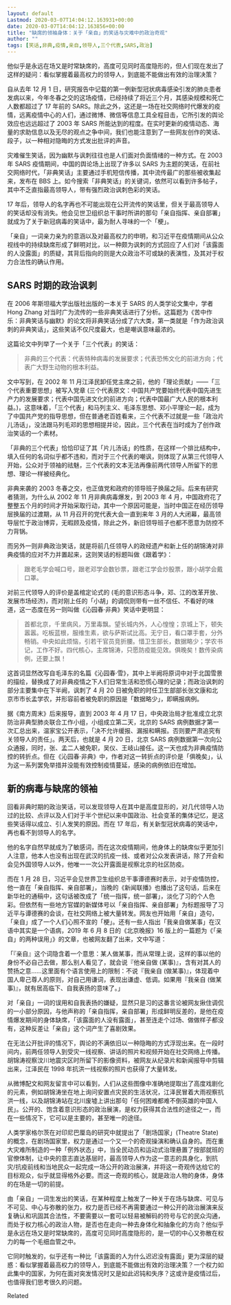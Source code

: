 ```yaml
---
layout: default
Lastmod: 2020-03-07T14:04:12.163931+00:00
date: 2020-03-07T14:04:12.163856+00:00
title: "缺席的领袖身体：关于「亲自」的笑话与灾难中的政治奇观"
author: ""
tags: [笑话,非典,疫情,亲自,领导人,三个代表,SARS,政治]
---
```


他似乎是永远在场又是时常缺席的，高度可见同时高度隐形的，但人们现在发出了这样的疑问：看似掌握着最高权力的领导人，到底能不能做出有效的治理决策？

自从去年 12 月 1 日，研究报告中记载的第一例新型冠状病毒感染引发的肺炎患者发病以来，今年冬春之交的这场疫情，已经持续了将近三个月，其感染规模和死亡人数都超过了 17 年前的 SARS。除此之外，这还是一场在社交网络时代爆发的疫情，远离疫情中心的人们，通过微博、微信等信息工具全程目击，它所引发的舆论效应也远远超过了 2003 年 SARS 所能达到的程度。在实时更新的疫情动态、海量的求助信息以及无尽的观点之争中间，我们也能注意到了一些网友创作的笑话、段子，以一种相对隐晦的方式发出批评的声音。

灾难催生笑话，因为幽默与讽刺往往也是人们面对负面情绪的一种方式。在 2003 年 SARS 疫情期间，中国的舆论场上出现了许多以 SARS 为主题的笑话，在前社交网络时代，「非典笑话」主要通过手机短信传播，其中流传最广的那些被收集起来，发布在 BBS 上。如今搜索「非典笑话」的关键词，依然可以看到许多帖子，其中不乏直指最高领导人，带有强烈政治讽刺色彩的笑话。

17 年后，领导人的名字再也不可能出现在公开流传的笑话里，但关于最高领导人的笑话却没有消失。他会见世卫组织总干事时所讲的那句「亲自指挥、亲自部署」就成为了关于新冠病毒的笑话中，最为耐人寻味的一个「梗」。

「亲自」一词亲力亲为的意涵以及对最高权力的申明，和习近平在疫情期间从公众视线中的持续缺席形成了鲜明对比，以一种颇为讽刺的方式回应了人们对「该露面的人没露面」的质疑，其背后指向的则是大众政治不可或缺的表演性，及其对于权力合法性的确认作用。

SARS 时期的政治讽刺
------------

在 2006 年斯坦福大学出版社出版的一本关于 SARS 的人类学论文集中，学者 Hong Zhang 对当时广为流传的一些非典笑话进行了分析。这篇题为《苦中作乐：非典笑话与幽默》的论文将非典笑话分成了六大类，第一类就是「作为政治讽刺的非典笑话」，这些笑话不仅尺度最大，也是嘲讽意味最浓的。

这篇论文中列举了一个关于「三个代表」的笑话：

> 非典的三个代表：代表特种病毒的发展要求；代表恐怖文化的前进方向；代表广大野生动物的根本利益。

文中写到，在 2002 年 11 月江泽民卸任党主席之前，他的「理论贡献」——「三个代表重要思想」被写入党章 (三个代表原文：中国共产党要始终代表中国先进生产力的发展要求；代表中国先进文化的前进方向；代表中国最广大人民的根本利益。)，这意味着，「三个代表」和马列主义、毛泽东思想、邓小平理论一起，成为了中国共产党的指导思想，但在普通老百姓看来，三个代表不过就是一些「政治片儿汤话」，没法跟马列毛邓的思想相提并论，因此，三个代表在当时成为了创作政治笑话的一个素材。

「非典的三个代表」恰恰印证了其「片儿汤话」的性质，在这样一个排比结构中，填入任何的名词似乎都不违和，而对于三个代表的嘲讽，则体现了从第三代领导人开始，公众对于领袖的祛魅，三个代表的文本无法再像前两代领导人所留下的思想、理论一样被经典化。

非典来袭的 2003 冬春之交，也正值党和政府的领导班子换届之际。后来有研究者猜测，为什么从 2002 年 11 月非典病毒爆发，到 2003 年 4 月，中国政府花了整整五个月的时间才开始采取行动，其中一个原因可能是，当时中国正在经历领导层换届的过渡期，从 11 月召开的党代表大会一直到来年 3 月的人大闭幕，最高领导层忙于政治博弈，无暇顾及疫情，除此之外，新旧领导班子也都不愿意为防控不力背锅。

而另外一则非典政治笑话，就是将前几任领导人的政经遗产和新上任的胡锦涛对非典疫情的应对不力并置起来，这则笑话的标题叫做《跟着学》：

> 跟老毛学会喊口号，跟老邓学会数钞票，跟老江学会炒股票，跟小胡学会戴口罩。

对前三代领导人的评价是盖棺定论式的 (毛的意识形态斗争，邓、江的改革开放、发展市场经济)，而对刚上任的「小胡」的调侃则带有一丝不信任、不看好的味道，这一态度在另一则叫做《沁园春·非典》笑话中更明显：

> 首都北京，千里病风，万里毒飘。望长城内外，人心惶惶；京城上下，顿失嚣嚣。吃板蓝根，服维生素，欲与萨斯试比高。无宁日，看口罩手套，分外畅销。中央如此烦恼，引若干官员竞折腰。惜卫生部长，数据略少；学农书记，工作不好。四代核心，主席锦涛，只愿防疫能见效。俱晚矣！数传染病例，还要上飘！

这首词显然改写自毛泽东的名篇《沁园春·雪》，其中上半阙将原词中对于北国雪景的描绘，替换成了对非典疫情之下人们日常生活和恐慌心理的记录；而政治讽刺的部分主要集中在下半阙，讽刺了 4 月 20 日被免职的时任卫生部部长张文康和北京市市长孟学农，并形容前者被免职的原因是「数据略少」，即瞒报病例。

据《南方周末》后来报导，直到 2003 年 4 月 17 日，中央政治局才批准成立北京防治非典型肺炎联合工作小组，小组成立第二天，北京的 SARS 病例数据才第一次汇总出来，温家宝公开表示，「决不允许缓报、漏报和瞒报。否则要严肃追究有关领导人的责任」。两天后，也就是 4 月 20 日，北京 SARS 病例数据第一次向公众通报，同时，张、孟二人被免职，吴仪、王岐山接任。这一天也成为非典疫情防控的转折点。但在《沁园春·非典》中，作者对这一转折点的评价是「俱晚矣」，认为这一系列罢免举措并没能有效控制疫情蔓延，感染的病例依旧在增加。

新的病毒与缺席的领袖
----------

回看非典时期的政治笑话，可以发现领导人在其中是高度显形的，对几代领导人功过的比较、点评以及人们对于半个世纪以来中国政治、社会变革的集体记忆，是这些笑话得以成立、引人发笑的原因。而在 17 年后，有关新型冠状病毒的笑话中，再也看不到领导人的名字。

他的名字自然早就成为了敏感词，而在这次疫情期间，他身体上的缺席似乎更加引人注意，他本人也没有出现在武汉的抗疫一线、或者对公众发表讲话，除了开会和会见外国领导人以外，他唯一一次公开露面是视察北京的社区防疫。

而在 1 月 28 日，习近平会见世界卫生组织总干事谭德赛时表示，对于疫情防控，他一直在「亲自指挥、亲自部署」，当晚的《新闻联播》也播出了这句话，后来在新华社的通稿中，这句话被改成了「统一指挥，统一部署」，淡化了习的个人色彩。但依然有一些地方官媒的新媒体号以「亲自指挥、亲自部署」为标题报导了习近平与谭德赛的会谈，在社交网络上被大量转发。网友也开始用「亲自」造句，「亲自」成了一个人们心照不宣的「梗」。还有一些人指出「我亲自做某事」在汉语中其实是一个语病，2019 年 6 月 8 日的《北京晚报》16 版上的一篇题为《「亲自」的两种误用」》的文章，也被网友翻了出来，文中写道：

「『亲自』这个词隐含着一个意思：某人做某事，而从常理上说，这样的事以他的身份不必自己去做，那么别人看见了，就会说『他亲自做 (某事)』，含有对其人的赞扬之意……这里面有个语言使用上的限制：不说『我亲自 (做某事)』，体现着中国人卑己尊人的原则，对自己用谦词，表现出谦虚、低调。如果用『我亲自 (做某事)』，就有居高临下、自我表扬的意味了。」

对「亲自」一词的误用和自我表扬的嫌疑，显然只是习的这番言论被网友揪住调侃的一小部分原因，与他声称的「亲自指挥，亲自部署」形成鲜明反差的，是他在疫情爆发期间的身体缺席，「该露面的人没有露面」，甚至连走个过场、做做样子都没有，这种反差让「亲自」这个词产生了喜剧效果。

在无法公开批评的情况下，舆论的不满依旧以一种隐晦的方式浮现出来。在一段时间内，前两任领导人到受灾一线视察、讲话的照片和视频开始在社交网络上传播。胡锦涛视察汶川地震灾区时所留下的影像资料，被网友从纪录片和新闻报导中剪辑出来，江泽民在 1998 年抗洪一线视察的照片也获得了大量转发。

从微博配文和网友留言中可以看到，人们从这些图像中准确地提取出了高度戏剧化的元素，例如胡锦涛坐在地上询问安置点灾民的生活状况，江泽民冒着大雨视察抗洪一线，以及胡锦涛站在北川废墟上讲出那句「任何困难都难不倒英雄的中国人民」。公开的、饱含着意识形态的政治展演，是权力获得其合法性的途径之一，而在一些情况下，它可以是主要的，甚至唯一的途径。

人类学家格尔茨在对印尼巴厘岛的研究中就提出了「剧场国家」(Theatre State) 的概念，在剧场国家里，权力是通过一个又一个的奇观操演和确认自身的。而在重大灾难所制造的一种「例外状态」中，当全民动员和运动式治理悬置了按部就班的官僚体制，让中央的意志直达基层时，最高领导人作为这一意志的具身化，到抗灾/抗疫前线和当地民众一起完成一场公开的政治展演，并将这一奇观传达给它的目标观众，似乎就显得格外必要。而这一奇观的核心，就是政治人物的身体，身体的在场是一切的前提。

由「亲自」一词生发出的笑话，在某种程度上触发了一种关于在场与缺席、可见与不可见、中心与弥散的张力，权力是否已经不再需要通过一种公开的政治展演来反复确认和巩固其合法性，不要需要以一套可以轻易被解码的符号与它的民众沟通，而处于权力核心的政治人物，是否也在走向一种去身体化和抽象化的方向？他似乎是永远在场又是时常缺席的，高度可见同时高度隐形的，是一切的中心又弥散在权力的每一个毛细血管之中。

它同时触发的，似乎还有一种比「该露面的人为什么迟迟没有露面」更为深层的疑惑：看似掌握着最高权力的领导人，到底能不能做出有效的治理决策？一个权力如此集中的国家，为何在面对突发情况时又是如此迟钝和失序？这或许是疫情过后，也值得我们思考很久的问题。

Related

